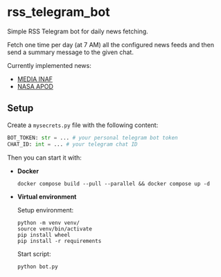 # rss_telegram_bot

Simple RSS Telegram bot for daily news fetching.

Fetch one time per day (at 7 AM) all the configured news feeds and then send a summary message to the given chat.

Currently implemented news:

- [MEDIA INAF](https://media.inaf.it)
- [NASA APOD](https://apod.nasa.gov)

## Setup

Create a `mysecrets.py` file with the following content:

```python
BOT_TOKEN: str = ... # your personal telegram bot token
CHAT_ID: int = ... # your telegram chat ID
```

Then you can start it with:

- **Docker**

  ```
  docker compose build --pull --parallel && docker compose up -d
  ```

- **Virtual environment**

  Setup environment:

  ```
  python -m venv venv/
  source venv/bin/activate
  pip install wheel
  pip install -r requirements
  ```

  Start script:

  ```
  python bot.py
  ```
